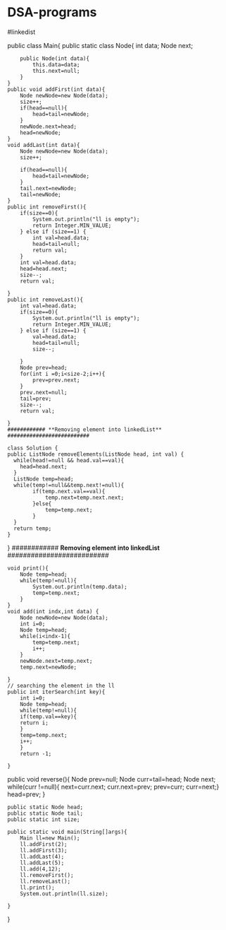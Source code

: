 # DSA-programs
#linkedist

public class Main{
    public static class Node{
        int data;
        Node next;

        public Node(int data){
            this.data=data;
            this.next=null;
        }
    }
    public void addFirst(int data){
        Node newNode=new Node(data);
        size++;
        if(head==null){
            head=tail=newNode;
        }
        newNode.next=head;
        head=newNode;
    }
    void addLast(int data){
        Node newNode=new Node(data);
        size++;

        if(head==null){
            head=tail=newNode;
        }
        tail.next=newNode;
        tail=newNode;
    }
    public int removeFirst(){
        if(size==0){
            System.out.println("ll is empty");
            return Integer.MIN_VALUE;
        } else if (size==1) {
            int val=head.data;
            head=tail=null;
            return val;
        }
        int val=head.data;
        head=head.next;
        size--;
        return val;

    }
    public int removeLast(){
        int val=head.data;
        if(size==0){
            System.out.println("ll is empty");
            return Integer.MIN_VALUE;
        } else if (size==1) {
            val=head.data;
            head=tail=null;
            size--;

        }
        Node prev=head;
        for(int i =0;i<size-2;i++){
            prev=prev.next;
        }
        prev.next=null;
        tail=prev;
        size--;
        return val;

    }
    ############ **Removing element into linkedList**  ##########################

    class Solution {
    public ListNode removeElements(ListNode head, int val) {
      while(head!=null && head.val==val){
        head=head.next;
      }
      ListNode temp=head;
      while(temp!=null&&temp.next!=null){
            if(temp.next.val==val){
                temp.next=temp.next.next;
            }else{
                temp=temp.next;
            }
      }
      return temp;
    }

}
############ **Removing element into linkedList**  ##########################

    void print(){
        Node temp=head;
        while(temp!=null){
            System.out.println(temp.data);
            temp=temp.next;
        }
    }
    void add(int indx,int data) {
        Node newNode=new Node(data);
        int i=0;
        Node temp=head;
        while(i<indx-1){
            temp=temp.next;
            i++;
        }
        newNode.next=temp.next;
        temp.next=newNode;

    }
    // searching the element in the ll
    public int iterSearch(int key){
        int i=0;
        Node temp=head;
        while(temp!=null){
        if(temp.val==key){
        return i;
        }
        temp=temp.next;
        i++;
        }
        return -1;
    
    }
   public void reverse(){
     Node prev=null;
     Node curr=tail=head;
     Node next;
     while(curr !=null){
       next=curr.next;
       curr.next=prev;
       prev=curr;
       curr=next;}
       head=prev;
       }
       
    

    public static Node head;
    public static Node tail;
    public static int size;

    public static void main(String[]args){
        Main ll=new Main();
        ll.addFirst(2);
        ll.addFirst(3);
        ll.addLast(4);
        ll.addLast(5);
        ll.add(4,12);
        ll.removeFirst();
        ll.removeLast();
        ll.print();
        System.out.println(ll.size);

    }
}
